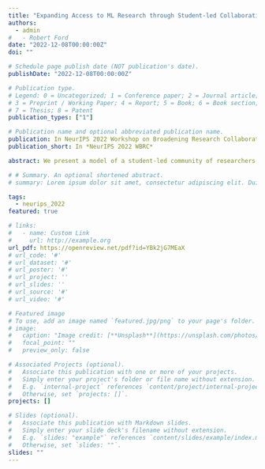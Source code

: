 ```yaml
---
title: "Expanding Access to ML Research through Student-led Collaboratives"
authors:
  - admin
#   - Robert Ford
date: "2022-12-08T00:00:00Z"
doi: ""

# Schedule page publish date (NOT publication's date).
publishDate: "2022-12-08T00:00:00Z"

# Publication type.
# Legend: 0 = Uncategorized; 1 = Conference paper; 2 = Journal article;
# 3 = Preprint / Working Paper; 4 = Report; 5 = Book; 6 = Book section;
# 7 = Thesis; 8 = Patent
publication_types: ["1"]

# Publication name and optional abbreviated publication name.
publication: In NeurIPS 2022 Workshop on Broadening Research Collaborations
publication_short: In *NeurIPS 2022 WBRC*

abstract: We present a model of a student-led community of researchers to highlight the impact of pursuing collaborative machine learning research on the group’s members individually as well as towards achieving shared goals. We provide concrete examples of the guiding principles that led to the evolution of the collaborative from a reading group into a research group and eventually launching a non-profit software product to help non-technical stakeholders leverage artificial intelligence (AI), improving access to advanced technologies, and promoting open science. Our goal is to lay out a template to launch similar small-scale collaborative organisations at different institutes around the world.

# # Summary. An optional shortened abstract.
# summary: Lorem ipsum dolor sit amet, consectetur adipiscing elit. Duis posuere tellus ac convallis placerat. Proin tincidunt magna sed ex sollicitudin condimentum.

tags:
  - neurips_2022
featured: true

# links:
#   - name: Custom Link
#     url: http://example.org
url_pdf: https://openreview.net/pdf?id=YBk2jG7MEaX
# url_code: '#'
# url_dataset: '#'
# url_poster: '#'
# url_project: ''
# url_slides: ''
# url_source: '#'
# url_video: '#'

# Featured image
# To use, add an image named `featured.jpg/png` to your page's folder.
# image:
#   caption: "Image credit: [**Unsplash**](https://unsplash.com/photos/pLCdAaMFLTE)"
#   focal_point: ""
#   preview_only: false

# Associated Projects (optional).
#   Associate this publication with one or more of your projects.
#   Simply enter your project's folder or file name without extension.
#   E.g. `internal-project` references `content/project/internal-project/index.md`.
#   Otherwise, set `projects: []`.
projects: []

# Slides (optional).
#   Associate this publication with Markdown slides.
#   Simply enter your slide deck's filename without extension.
#   E.g. `slides: "example"` references `content/slides/example/index.md`.
#   Otherwise, set `slides: ""`.
slides: ""
---
```


<!-- {{% callout note %}}
Click the _Cite_ button above to demo the feature to enable visitors to import publication metadata into their reference management software.
{{% /callout %}} -->

<!-- Supplementary notes can be added here, including [code and math](https://wowchemy.com/docs/content/writing-markdown-latex/). -->
